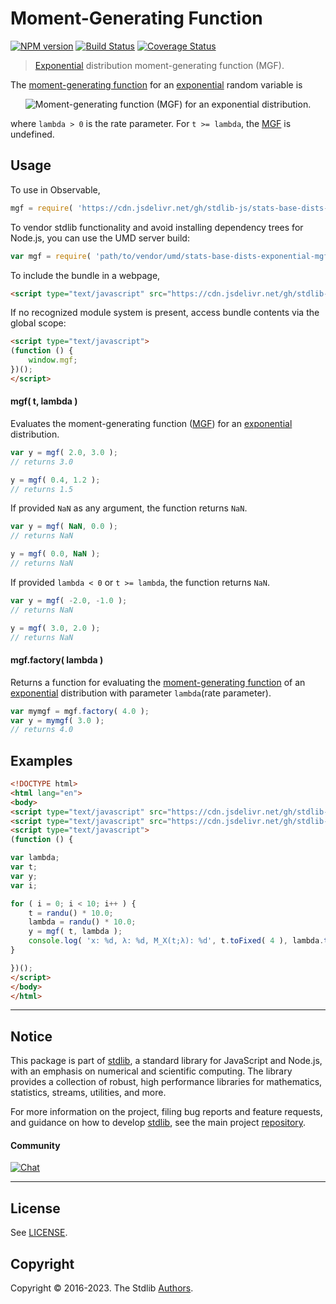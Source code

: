<!--

@license Apache-2.0

Copyright (c) 2018 The Stdlib Authors.

Licensed under the Apache License, Version 2.0 (the "License");
you may not use this file except in compliance with the License.
You may obtain a copy of the License at

   http://www.apache.org/licenses/LICENSE-2.0

Unless required by applicable law or agreed to in writing, software
distributed under the License is distributed on an "AS IS" BASIS,
WITHOUT WARRANTIES OR CONDITIONS OF ANY KIND, either express or implied.
See the License for the specific language governing permissions and
limitations under the License.

-->

# Moment-Generating Function

[![NPM version][npm-image]][npm-url] [![Build Status][test-image]][test-url] [![Coverage Status][coverage-image]][coverage-url] <!-- [![dependencies][dependencies-image]][dependencies-url] -->

> [Exponential][exponential-distribution] distribution moment-generating function (MGF).

<!-- Section to include introductory text. Make sure to keep an empty line after the intro `section` element and another before the `/section` close. -->

<section class="intro">

The [moment-generating function][mgf] for an [exponential][exponential-distribution] random variable is

<!-- <equation class="equation" label="eq:exponential_mgf_function" align="center" raw="M_X(t) := \mathbb{E}\!\left[e^{tX}\right] = \frac{\lambda}{\lambda-t}, \text{ for } t < \lambda" alt="Moment-generating function (MGF) for an exponential distribution."> -->

<div class="equation" align="center" data-raw-text="M_X(t) := \mathbb{E}\!\left[e^{tX}\right] = \frac{\lambda}{\lambda-t}, \text{ for } t &lt; \lambda" data-equation="eq:exponential_mgf_function">
    <img src="https://cdn.jsdelivr.net/gh/stdlib-js/stdlib@51534079fef45e990850102147e8945fb023d1d0/lib/node_modules/@stdlib/stats/base/dists/exponential/mgf/docs/img/equation_exponential_mgf_function.svg" alt="Moment-generating function (MGF) for an exponential distribution.">
    <br>
</div>

<!-- </equation> -->

where `lambda > 0` is the rate parameter. For `t >= lambda`, the [MGF][mgf] is undefined.

</section>

<!-- /.intro -->

<!-- Package usage documentation. -->



<section class="usage">

## Usage

To use in Observable,

```javascript
mgf = require( 'https://cdn.jsdelivr.net/gh/stdlib-js/stats-base-dists-exponential-mgf@umd/browser.js' )
```

To vendor stdlib functionality and avoid installing dependency trees for Node.js, you can use the UMD server build:

```javascript
var mgf = require( 'path/to/vendor/umd/stats-base-dists-exponential-mgf/index.js' )
```

To include the bundle in a webpage,

```html
<script type="text/javascript" src="https://cdn.jsdelivr.net/gh/stdlib-js/stats-base-dists-exponential-mgf@umd/browser.js"></script>
```

If no recognized module system is present, access bundle contents via the global scope:

```html
<script type="text/javascript">
(function () {
    window.mgf;
})();
</script>
```

#### mgf( t, lambda )

Evaluates the moment-generating function ([MGF][mgf]) for an [exponential][exponential-distribution] distribution.

```javascript
var y = mgf( 2.0, 3.0 );
// returns 3.0

y = mgf( 0.4, 1.2 );
// returns 1.5
```

If provided `NaN` as any argument, the function returns `NaN`.

```javascript
var y = mgf( NaN, 0.0 );
// returns NaN

y = mgf( 0.0, NaN );
// returns NaN
```

If provided `lambda < 0` or `t >= lambda`, the function returns `NaN`.

```javascript
var y = mgf( -2.0, -1.0 );
// returns NaN

y = mgf( 3.0, 2.0 );
// returns NaN
```

#### mgf.factory( lambda )

Returns a function for evaluating the [moment-generating function][mgf] of an [exponential][exponential-distribution] distribution with parameter `lambda`(rate parameter).

```javascript
var mymgf = mgf.factory( 4.0 );
var y = mymgf( 3.0 );
// returns 4.0
```

</section>

<!-- /.usage -->

<!-- Package usage notes. Make sure to keep an empty line after the `section` element and another before the `/section` close. -->

<section class="notes">

</section>

<!-- /.notes -->

<!-- Package usage examples. -->

<section class="examples">

## Examples

<!-- eslint no-undef: "error" -->

```html
<!DOCTYPE html>
<html lang="en">
<body>
<script type="text/javascript" src="https://cdn.jsdelivr.net/gh/stdlib-js/random-base-randu@umd/browser.js"></script>
<script type="text/javascript" src="https://cdn.jsdelivr.net/gh/stdlib-js/stats-base-dists-exponential-mgf@umd/browser.js"></script>
<script type="text/javascript">
(function () {

var lambda;
var t;
var y;
var i;

for ( i = 0; i < 10; i++ ) {
    t = randu() * 10.0;
    lambda = randu() * 10.0;
    y = mgf( t, lambda );
    console.log( 'x: %d, λ: %d, M_X(t;λ): %d', t.toFixed( 4 ), lambda.toFixed( 4 ), y.toFixed( 4 ) );
}

})();
</script>
</body>
</html>
```

</section>

<!-- /.examples -->

<!-- Section to include cited references. If references are included, add a horizontal rule *before* the section. Make sure to keep an empty line after the `section` element and another before the `/section` close. -->

<section class="references">

</section>

<!-- /.references -->

<!-- Section for related `stdlib` packages. Do not manually edit this section, as it is automatically populated. -->

<section class="related">

</section>

<!-- /.related -->

<!-- Section for all links. Make sure to keep an empty line after the `section` element and another before the `/section` close. -->


<section class="main-repo" >

* * *

## Notice

This package is part of [stdlib][stdlib], a standard library for JavaScript and Node.js, with an emphasis on numerical and scientific computing. The library provides a collection of robust, high performance libraries for mathematics, statistics, streams, utilities, and more.

For more information on the project, filing bug reports and feature requests, and guidance on how to develop [stdlib][stdlib], see the main project [repository][stdlib].

#### Community

[![Chat][chat-image]][chat-url]

---

## License

See [LICENSE][stdlib-license].


## Copyright

Copyright &copy; 2016-2023. The Stdlib [Authors][stdlib-authors].

</section>

<!-- /.stdlib -->

<!-- Section for all links. Make sure to keep an empty line after the `section` element and another before the `/section` close. -->

<section class="links">

[npm-image]: http://img.shields.io/npm/v/@stdlib/stats-base-dists-exponential-mgf.svg
[npm-url]: https://npmjs.org/package/@stdlib/stats-base-dists-exponential-mgf

[test-image]: https://github.com/stdlib-js/stats-base-dists-exponential-mgf/actions/workflows/test.yml/badge.svg?branch=main
[test-url]: https://github.com/stdlib-js/stats-base-dists-exponential-mgf/actions/workflows/test.yml?query=branch:main

[coverage-image]: https://img.shields.io/codecov/c/github/stdlib-js/stats-base-dists-exponential-mgf/main.svg
[coverage-url]: https://codecov.io/github/stdlib-js/stats-base-dists-exponential-mgf?branch=main

<!--

[dependencies-image]: https://img.shields.io/david/stdlib-js/stats-base-dists-exponential-mgf.svg
[dependencies-url]: https://david-dm.org/stdlib-js/stats-base-dists-exponential-mgf/main

-->

[chat-image]: https://img.shields.io/gitter/room/stdlib-js/stdlib.svg
[chat-url]: https://gitter.im/stdlib-js/stdlib/

[stdlib]: https://github.com/stdlib-js/stdlib

[stdlib-authors]: https://github.com/stdlib-js/stdlib/graphs/contributors

[umd]: https://github.com/umdjs/umd
[es-module]: https://developer.mozilla.org/en-US/docs/Web/JavaScript/Guide/Modules

[deno-url]: https://github.com/stdlib-js/stats-base-dists-exponential-mgf/tree/deno
[umd-url]: https://github.com/stdlib-js/stats-base-dists-exponential-mgf/tree/umd
[esm-url]: https://github.com/stdlib-js/stats-base-dists-exponential-mgf/tree/esm
[branches-url]: https://github.com/stdlib-js/stats-base-dists-exponential-mgf/blob/main/branches.md

[stdlib-license]: https://raw.githubusercontent.com/stdlib-js/stats-base-dists-exponential-mgf/main/LICENSE

[exponential-distribution]: https://en.wikipedia.org/wiki/Exponential_distribution

[mgf]: https://en.wikipedia.org/wiki/Moment-generating_function

</section>

<!-- /.links -->
